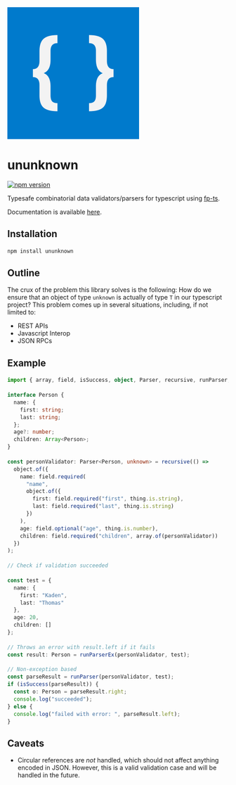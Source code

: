 <img src="media/logo.png" height=300 width=300 />

# ununknown

[![npm version](https://badge.fury.io/js/ununknown.svg)](https://badge.fury.io/js/ununknown)

Typesafe combinatorial data validators/parsers for typescript using [fp-ts](https://gcanti.github.io/fp-ts/).

Documentation is available [here](https://www.tkaden.net/ununknown).

## Installation

```bash
npm install ununknown
```

## Outline

The crux of the problem this library solves is the following:
How do we ensure that an object of type `unknown` is actually
of type `T` in our typescript project? This problem comes up
in several situations, including, if not limited to:

- REST APIs
- Javascript Interop
- JSON RPCs

## Example

```typescript
import { array, field, isSuccess, object, Parser, recursive, runParser, runParserEx, thing } from "ununknown";

interface Person {
  name: {
    first: string;
    last: string;
  };
  age?: number;
  children: Array<Person>;
}

const personValidator: Parser<Person, unknown> = recursive(() =>
  object.of({
    name: field.required(
      "name",
      object.of({
        first: field.required("first", thing.is.string),
        last: field.required("last", thing.is.string)
      })
    ),
    age: field.optional("age", thing.is.number),
    children: field.required("children", array.of(personValidator))
  })
);

// Check if validation succeeded

const test = {
  name: {
    first: "Kaden",
    last: "Thomas"
  },
  age: 20,
  children: []
};

// Throws an error with result.left if it fails
const result: Person = runParserEx(personValidator, test);

// Non-exception based
const parseResult = runParser(personValidator, test);
if (isSuccess(parseResult)) {
  const o: Person = parseResult.right;
  console.log("succeeded");
} else {
  console.log("failed with error: ", parseResult.left);
}
```

## Caveats

- Circular references are _not_ handled, which should not affect anything encoded in JSON. However, this is a valid validation case and will be handled in the future.
